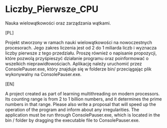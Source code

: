 # Liczby_Pierwsze_CPU
Nauka wielowątkowości oraz zarządzania wątkami.

[PL] 

Projekt stworzony w ramach nauki wielowątkowości na nowoczestnych procesorach. Jego zakres liczenia jest od 2 do 1 miliarda liczb i wyznacza liczby pierwsze z tego przedziału. Proszę również o napisanie propozycji, które pozwolą przyśpieszyć działanie programu oraz poinformować o wszelkich nieprawidłowościach. Aplikację należy uruchomić przez ConsolePauser.exe, który znajduje się w folderze bin/ przeciągając plik wykonywalny na ConsolePauser.exe.

[EN]

A project created as part of learning multithreading on modern processors. Its counting range is from 2 to 1 billion numbers, and it determines the prime numbers in that range. Please also write a proposal that will speed up the operation of the program and inform about any irregularities. The application must be run through ConsolePauser.exe, which is located in the bin / folder by dragging the executable file to ConsolePauser.exe.
